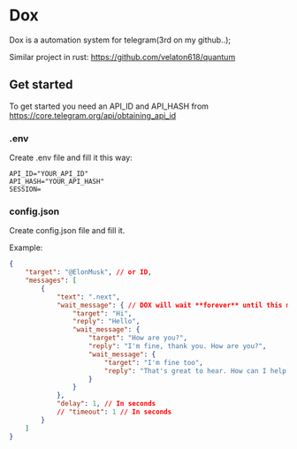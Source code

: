 # Dox

Dox is a automation system for telegram(3rd on my github..);

Similar project in rust: https://github.com/velaton618/quantum

## Get started
To get started you need an API_ID and API_HASH from https://core.telegram.org/api/obtaining_api_id

### .env
Create .env file and fill it this way:

```env
API_ID="YOUR_API_ID"
API_HASH="YOUR_API_HASH"
SESSION=
```

### config.json
Create config.json file and fill it. 

Example:

```json
{
    "target": "@ElonMusk", // or ID,
    "messages": [
        {
            "text": ".next",
            "wait_message": { // DOX will wait **forever** until this message is received. Unless use set a timeout option
                "target": "Hi",
                "reply": "Hello",
                "wait_message": {
                    "target": "How are you?",
                    "reply": "I'm fine, thank you. How are you?",
                    "wait_message": {
                        "target": "I'm fine too",
                        "reply": "That's great to hear. How can I help you today?"
                    }
                }
            },
            "delay": 1, // In seconds
            // "timeout": 1 // In seconds
        }
    ]
}
```